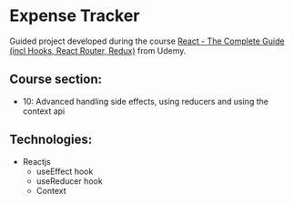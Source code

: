 # Expense Tracker

Guided project developed during the course [React - The Complete Guide (incl Hooks, React Router, Redux)](https://www.udemy.com/course/react-the-complete-guide-incl-redux/) from Udemy.

## Course section:

- 10: Advanced handling side effects, using reducers and using the context api

## Technologies:

- Reactjs
  - useEffect hook
  - useReducer hook
  - Context
